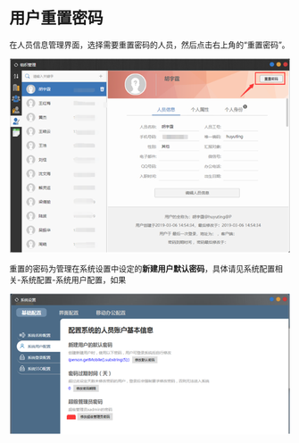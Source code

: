 # 用户重置密码

在人员信息管理界面，选择需要重置密码的人员，然后点击右上角的“重置密码”。

![](../../../.gitbook/assets/image%20%28112%29.png)

重置的密码为管理在系统设置中设定的**新建用户默认密码**，具体请见系统配置相关-系统配置-系统用户配置，如果

![](../../../.gitbook/assets/image%20%28161%29.png)

